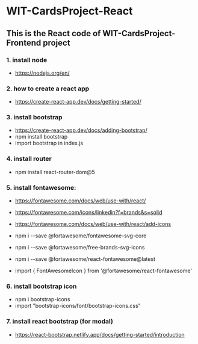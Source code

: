 # WIT-CardsProject-React
## This is the React code of WIT-CardsProject-Frontend project
### 1. install node 
- https://nodejs.org/en/
### 2. how to create a react app 
- https://create-react-app.dev/docs/getting-started/
### 3. install bootstrap 
- https://create-react-app.dev/docs/adding-bootstrap/
- npm install bootstrap
- import bootstrap in index.js
### 4. install router
- npm install react-router-dom@5
### 5. install fontawesome:
- https://fontawesome.com/docs/web/use-with/react/
- https://fontawesome.com/icons/linkedin?f=brands&s=solid
- https://fontawesome.com/docs/web/use-with/react/add-icons

- npm i --save @fortawesome/fontawesome-svg-core
- npm i --save @fortawesome/free-brands-svg-icons
- npm i --save @fortawesome/react-fontawesome@latest
- import { FontAwesomeIcon } from '@fortawesome/react-fontawesome'
### 6. install bootstrap icon
- npm i bootstrap-icons
- import "bootstrap-icons/font/bootstrap-icons.css"
### 7. install react bootstrap (for modal)
- https://react-bootstrap.netlify.app/docs/getting-started/introduction